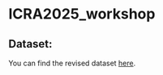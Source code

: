 # ICRA2025_workshop

## Dataset:
You can find the revised dataset [here]([https://drive.google.com/your_link_here](https://drive.google.com/file/d/1MmwEYiMCMgXUQ1Vct128TEh4v-rB3gEL/view?usp=sharing)).
